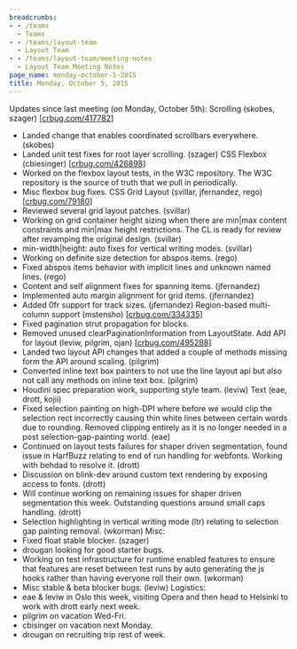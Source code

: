 ```yaml
---
breadcrumbs:
- - /teams
  - Teams
- - /teams/layout-team
  - Layout Team
- - /teams/layout-team/meeting-notes
  - Layout Team Meeting Notes
page_name: monday-october-5-2015
title: Monday, October 5, 2015
---
```


Updates since last meeting (on Monday, October 5th):
Scrolling (skobes, szager) \[[crbug.com/417782](http://crbug.com/417782)\]
- Landed change that enables coordinated scrollbars everywhere. (skobes)
- Landed unit test fixes for root layer scrolling. (szager)
CSS Flexbox (cbiesinger) \[[crbug.com/426898](http://crbug.com/426898)\]
- Worked on the flexbox layout tests, in the W3C repository. The W3C
repository is the source of truth that we pull in periodically.
- Misc flexbox bug fixes.
CSS Grid Layout (svillar, jfernandez, rego)
\[[crbug.com/79180](http://crbug.com/79180)\]
- Reviewed several grid layout patches. (svillar)
- Working on grid container height sizing when there are min|max
content constraints and min|max height restrictions. The CL is
ready for review after revamping the original design. (svillar)
- min-width|height: auto fixes for vertical writing modes. (svillar)
- Working on definite size detection for abspos items. (rego)
- Fixed abspos items behavior with implicit lines and unknown named
lines. (rego)
- Content and self alignment fixes for spanning items. (jfernandez)
- Implemented auto margin alignment for grid items. (jfernandez)
- Added 0fr support for track sizes. (jfernandez)
Region-based multi-column support (mstensho)
\[[crbug.com/334335](http://crbug.com/334335)\]
- Fixed pagination strut propagation for blocks.
- Removed unused clearPaginationInformation from LayoutState.
Add API for layout (leviw, pilgrim, ojan)
\[[crbug.com/495288](http://crbug.com/495288)\]
- Landed two layout API changes that added a couple of methods missing
form the API around scaling. (pilgrim)
- Converted inline text box painters to not use the line layout api but
also not call any methods on inline text box. (pilgrim)
- Houdini spec preparation work, supporting style team. (leviw)
Text (eae, drott, kojii)
- Fixed selection painting on high-DPI where before we would clip the
selection rect incorrectly causing thin white lines between certain
words due to rounding. Removed clipping entirely as it is no longer
needed in a post selection-gap-painting world. (eae)
- Continued on layout tests failures for shaper driven segmentation,
found issue in HarfBuzz relating to end of run handling for webfonts.
Working with behdad to resolve it. (drott)
- Discussion on blink-dev around custom text rendering by exposing
access to fonts. (drott)
- Will continue working on remaining issues for shaper driven
segmentation this week. Outstanding questions around small caps
handling. (drott)
- Selection highlighting in vertical writing mode (ltr) relating to
selection gap painting removal. (wkorman)
Misc:
- Fixed float stable blocker. (szager)
- drougan looking for good starter bugs.
- Working on test infrastructure for runtime enabled features to ensure
that features are reset between test runs by auto generating the js
hooks rather than having everyone roll their own. (wkorman)
- Misc stable & beta blocker bugs. (leviw)
Logistics:
- eae & leviw in Oslo this week, visiting Opera and then head to
Helsinki to work with drott early next week.
- pilgrim on vacation Wed-Fri.
- cbisinger on vacation next Monday.
- drougan on recruiting trip rest of week.